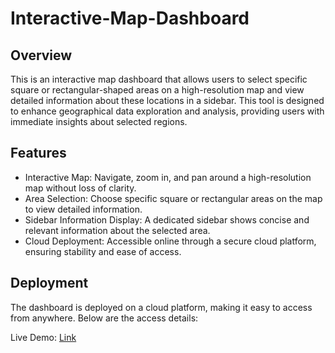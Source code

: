 # Interactive-Map-Dashboard


## Overview
This is an interactive map dashboard that allows users to select specific square or rectangular-shaped areas on a high-resolution map and view detailed information about these locations in a sidebar. This tool is designed to enhance geographical data exploration and analysis, providing users with immediate insights about selected regions.

## Features
- Interactive Map: Navigate, zoom in, and pan around a high-resolution map without loss of clarity.
- Area Selection: Choose specific square or rectangular areas on the map to view detailed information.
- Sidebar Information Display: A dedicated sidebar shows concise and relevant information about the selected area.
- Cloud Deployment: Accessible online through a secure cloud platform, ensuring stability and ease of access.

## Deployment

The dashboard is deployed on a cloud platform, making it easy to access from anywhere. Below are the access details:

Live Demo: [Link](https://www.example.com)

